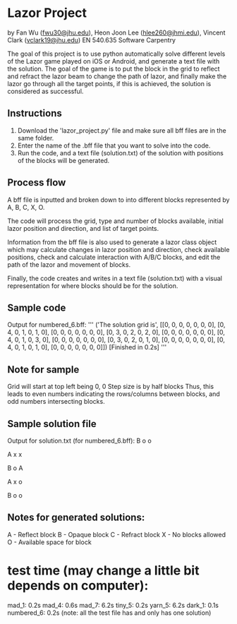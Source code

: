 # Lazor Project
by Fan Wu (fwu30@jhu.edu), Heon Joon Lee (hlee260@jhmi.edu), Vincent Clark (vclark19@jhu.edu)
EN 540.635 Software Carpentry

The goal of this project is to use python automatically solve different levels of the Lazor game played on iOS or Android, and generate a text file with the solution.
The goal of the game is to put the block in the grid to reflect and refract the lazor beam to change the path of lazor, and finally make the lazor go through all the target points, if this is achieved, the solution is considered as successful. 

## Instructions
1. Download the 'lazor_project.py' file and make sure all bff files are in the same folder.
2. Enter the name of the .bff file that you want to solve into the code.
3. Run the code, and a text file (solution.txt) of the solution with positions of the blocks will be generated.

## Process flow
A bff file is inputted and broken down to into different blocks represented by A, B, C, X, O.

The code will process the grid, type and number of blocks available, initial lazor position and direction, and list of target points.

Information from the bff file is also used to generate a lazor class object which may calculate changes in lazor position and direction, check available positions, check and calculate interaction with A/B/C blocks, and edit the path of the lazor and movement of blocks.

Finally, the code creates and writes in a text file (solution.txt) with a visual representation for where blocks should be for the solution.

## Sample code
Output for numbered_6.bff:
'''
('The solution grid is', [[0, 0, 0, 0, 0, 0, 0], [0, 4, 0, 1, 0, 1, 0], [0, 0, 0, 0, 0, 0, 0], [0, 3, 0, 2, 0, 2, 0], [0, 0, 0, 0, 0, 0, 0], [0, 4, 0, 1, 0, 3, 0], [0, 0, 0, 0, 0, 0, 0], [0, 3, 0, 2, 0, 1, 0], [0, 0, 0, 0, 0, 0, 0], [0, 4, 0, 1, 0, 1, 0], [0, 0, 0, 0, 0, 0, 0]])
[Finished in 0.2s]
'''

## Note for sample
Grid will start at top left being 0, 0
Step size is by half blocks
Thus, this leads to even numbers indicating
the rows/columns between blocks, and odd numbers
intersecting blocks.

## Sample solution file
Output for solution.txt (for numbered_6.bff):
 B  o  o  
       
 A  x  x  
       
 B  o  A  
       
 A  x  o  
       
 B  o  o  

## Notes for generated solutions:

A - Reflect block
B - Opaque block
C - Refract block
X - No blocks allowed
O - Available space for block

# test time (may change a little bit depends on computer):
mad_1: 0.2s
mad_4: 0.6s
mad_7: 6.2s
tiny_5: 0.2s
yarn_5: 6.2s
dark_1: 0.1s
numbered_6: 0.2s
(note: all the test file has and only has one solution)
